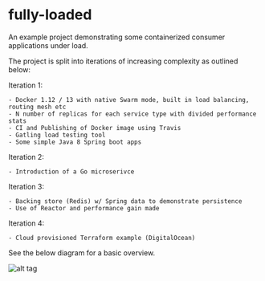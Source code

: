 # fully-loaded


An example project demonstrating some containerized consumer applications under load.
 
The project is split into iterations of increasing complexity as outlined below:
 
Iteration 1:

    - Docker 1.12 / 13 with native Swarm mode, built in load balancing, routing mesh etc
    - N number of replicas for each service type with divided performance stats
    - CI and Publishing of Docker image using Travis  
    - Gatling load testing tool
    - Some simple Java 8 Spring boot apps
    
Iteration 2:

    - Introduction of a Go microserivce
   
    
Iteration 3:

    - Backing store (Redis) w/ Spring data to demonstrate persistence
    - Use of Reactor and performance gain made
   
Iteration 4:

    - Cloud provisioned Terraform example (DigitalOcean)


<p>

See the below diagram for a basic overview.

![alt tag](docs/fully-loaded.png)
